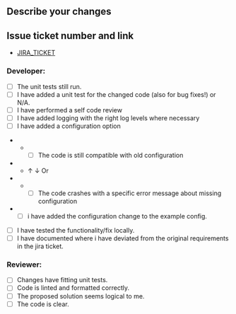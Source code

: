 ## Describe your changes

## Issue ticket number and link
- [JIRA_TICKET](https://jira.pti.nl/browse/JIRA_TICKET)


### Developer: 

* [ ] The unit tests still run.
* [ ] I have added a unit test for the changed code (also for bug fixes!) or N/A.
* [ ] I have performed a self code review
* [ ] I have added logging with the right log levels where necessary
* [ ] I have added a configuration option
* * * [ ] The code is still compatible with old configuration 
* *  ↑ ↓ Or
* * * [ ] The code crashes with a specific error message about missing configuration
* * [ ] i have added the configuration change to the example config.
* [ ] I have tested the functionality/fix locally.
* [ ] I have documented where i have deviated from the original requirements in the jira ticket.

### Reviewer:

* [ ] Changes have fitting unit tests.
* [ ] Code is linted and formatted correctly.
* [ ] The proposed solution seems logical to me.
* [ ] The code is clear.
